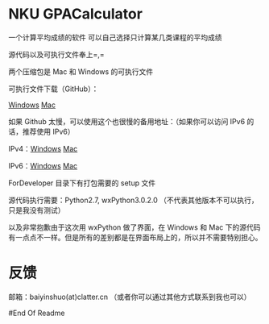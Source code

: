 NKU GPACalculator
=======
一个计算平均成绩的软件
可以自己选择只计算某几类课程的平均成绩

源代码以及可执行文件奉上=,=

两个压缩包是 Mac 和 Windows 的可执行文件

可执行文件下载（GitHub）：

[Windows](https://raw.githubusercontent.com/Neon4o4/NKU-GPACalculator/master/NKU-GPACalculator-Win.rar) [Mac](https://raw.githubusercontent.com/Neon4o4/NKU-GPACalculator/master/NKU-GPACalculator-OSX.zip)

如果 Github 太慢，可以使用这个也很慢的备用地址：（如果你可以访问 IPv6 的话，推荐使用 IPv6）

IPv4：[Windows](http://www.clatter.cn/proj/nkucdn/NKU-GPACalculator-Win.rar) [Mac](http://www.clatter.cn/proj/nkucdn/NKU-GPACalculator-OSX.zip)

IPv6：[Windows](http://ipv6.clatter.cn/proj/nkucdn/NKU-GPACalculator-Win.rar) [Mac](http://ipv6.clatter.cn/proj/nkucdn/NKU-GPACalculator-OSX.zip)

ForDeveloper 目录下有打包需要的 setup 文件

源代码执行需要：Python2.7, wxPython3.0.2.0 （不代表其他版本不可以执行，只是我没有测试）

以及非常抱歉由于这次用 wxPython 做了界面，在 Windows 和 Mac 下的源代码有一点点不一样。但是所有的差别都是在界面布局上的，所以并不需要特别担心。

反馈
=======
邮箱：baiyinshuo(at)clatter.cn
（或者你可以通过其他方式联系到我也可以）

#End Of Readme
